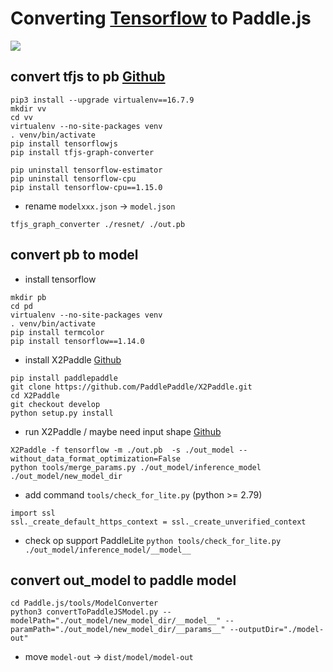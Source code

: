 # Converting [Tensorflow](https://tfhub.dev/) to Paddle.js
![](https://raw.githubusercontent.com/patlevin/tfjs-to-tf/master/docs/logo.png)


## convert tfjs to pb [Github](https://pypi.org/project/tfjs-graph-converter/)


```shell
pip3 install --upgrade virtualenv==16.7.9
mkdir vv
cd vv
virtualenv --no-site-packages venv
. venv/bin/activate
pip install tensorflowjs
pip install tfjs-graph-converter

pip uninstall tensorflow-estimator
pip uninstall tensorflow-cpu 
pip install tensorflow-cpu==1.15.0 
```

* rename `modelxxx.json` -> `model.json`
```
tfjs_graph_converter ./resnet/ ./out.pb
```

## convert pb to model

* install tensorflow
```
mkdir pb
cd pd
virtualenv --no-site-packages venv
. venv/bin/activate
pip install termcolor
pip install tensorflow==1.14.0
```

* install X2Paddle [Github](https://github.com/PaddlePaddle/X2Paddle)
```
pip install paddlepaddle
git clone https://github.com/PaddlePaddle/X2Paddle.git
cd X2Paddle
git checkout develop
python setup.py install
```

* run X2Paddle / maybe need input shape [Github](https://github.com/PaddlePaddle/X2Paddle/blob/develop/tools/README.md)
```shell
X2Paddle -f tensorflow -m ./out.pb  -s ./out_model --without_data_format_optimization=False
python tools/merge_params.py ./out_model/inference_model ./out_model/new_model_dir
```

* add command `tools/check_for_lite.py` (python >= 2.79)
```
import ssl
ssl._create_default_https_context = ssl._create_unverified_context
```

* check op support PaddleLite
`python tools/check_for_lite.py ./out_model/inference_model/__model__`


## convert out_model to paddle model

```
cd Paddle.js/tools/ModelConverter
python3 convertToPaddleJSModel.py --modelPath="./out_model/new_model_dir/__model__" --paramPath="./out_model/new_model_dir/__params__" --outputDir="./model-out"
```

* move `model-out` -> `dist/model/model-out`

